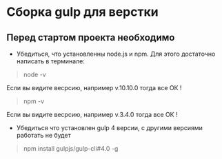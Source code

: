 # Сборка gulp для верстки

## Перед стартом проекта необходимо

* Убедиться, что установленны node.js и npm. Для этого достаточно написать в терминале: 

> node -v

Если вы видите весрсию, например v.10.10.0 тогда все ОК !

> npm -v

Если вы видите весрсию, например v.3.4.0 тогда все ОК !

* Убедиться что установлен gulp 4 версии, с другими версиями работать не будет

> npm install gulpjs/gulp-cli#4.0 -g